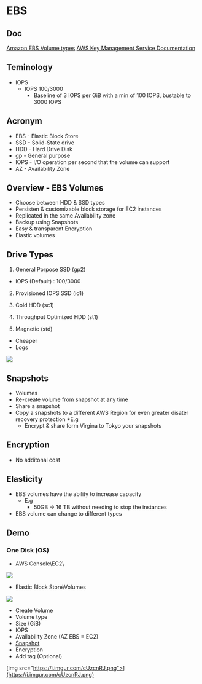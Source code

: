 # EBS

## Doc
[Amazon EBS Volume types](https://docs.aws.amazon.com/AWSEC2/latest/UserGuide/ebs-volume-types.html?icmpid=docs_ec2_console)
[AWS Key Management Service Documentation](https://docs.aws.amazon.com/kms/index.html#lang/en_us)

## Teminology
* IOPS
  * IOPS 100/3000
    * Baseline of 3 IOPS per GiB with a min of 100 IOPS, bustable to 3000 IOPS

## Acronym
* EBS - Elastic Block Store
* SSD - Solid-State drive
* HDD - Hard Drive Disk
* gp - General purpose
* IOPS - I/O operation per second that the volume can support
* AZ - Availability Zone

## Overview - EBS Volumes
* Choose between HDD & SSD types
* Persisten & customizable block storage for EC2 instances
* Replicated in the same Availability zone
* Backup using Snapshots
* Easy & transparent Encryption
* Elastic volumes

## Drive Types
1) General Porpose SSD (gp2)
 * IOPS (Default) : 100/3000

2) Provisioned IOPS SSD (io1)

3) Cold HDD (sc1)

4) Throughput Optimized HDD (st1)

5) Magnetic (std)
 * Cheaper
 * Logs
 
 [<img src="https://i.imgur.com/0qatksI.png">](https://i.imgur.com/0qatksI.png)
  
## Snapshots
  * Volumes
  * Re-create volume from snapshot at any time
  * Share a snapshot
  * Copy a snapshots to a different AWS Region for even greater disater recovery protection
    *E.g
      * Encrypt & share form Virgina to Tokyo your snapshots

## Encryption
* No additonal cost

## Elasticity
* EBS volumes have the ability to increase capacity
  * E.g
    * 50GB -> 16 TB without needing to stop the instances
* EBS volume can change to different types

## Demo
### One Disk (OS)
* AWS Console\EC2\

[<img src="https://i.imgur.com/BIsKSjp.png">](https://i.imgur.com/BIsKSjp.png)

* Elastic Block Store\Volumes

[<img src="https://i.imgur.com/qlaHJql.png">](https://i.imgur.com/qlaHJql.png)

* Create Volume
 * Volume type
 * Size (GiB)
 * IOPS
 * Availability Zone (AZ EBS = EC2) 
 * [Snapshot](https://i.imgur.com/VKM9WUr.png)
 * Encryption
 * Add tag (Optional)
 
[img src="https://i.imgur.com/cUzcnRJ.png">](https://i.imgur.com/cUzcnRJ.png)
